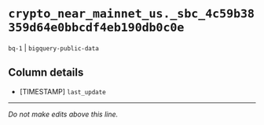 # `crypto_near_mainnet_us._sbc_4c59b38359d64e0bbcdf4eb190db0c0e`
`bq-1` | `bigquery-public-data`

## Column details
* [TIMESTAMP] `last_update`

-------------------------------------------------------------------------------
*Do not make edits above this line.*
